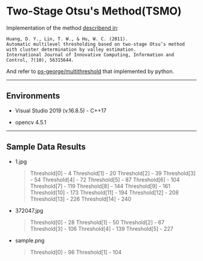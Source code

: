 # Two-Stage Otsu's Method(TSMO)

Implementation of the method [describend in](www.ijicic.org/ijicic-10-05033.pdf):

```
Huang, D. Y., Lin, T. W., & Hu, W. C. (2011).
Automatic multilevel thresholding based on two-stage Otsu’s method with cluster determination by valley estimation.
International Journal of Innovative Computing, Information and Control, 7(10), 56315644.
```

And refer to [ps-george/multithreshold](https://github.com/ps-george/multithreshold) that implemented by python.




---

## Environments

- Visual Studio 2019 (v.16.8.5) - C++17

- opencv 4.5.1



---

## Sample Data Results

- 1.jpg

  > Threshold[0] - 4
  > Threshold[1] - 20
  > Threshold[2] - 39
  > Threshold[3] - 54
  > Threshold[4] - 72
  > Threshold[5] - 87
  > Threshold[6] - 104
  > Threshold[7] - 119
  > Threshold[8] - 144
  > Threshold[9] - 161
  > Threshold[10] - 173
  > Threshold[11] - 194
  > Threshold[12] - 208
  > Threshold[13] - 226
  > Threshold[14] - 240

- 372047.jpg

  > Threshold[0] - 28
  > Threshold[1] - 50
  > Threshold[2] - 67
  > Threshold[3] - 106
  > Threshold[4] - 139
  > Threshold[5] - 227

- sample.png

  > Threshold[0] - 96
  > Threshold[1] - 104